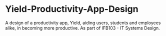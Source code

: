 # Yield-Productivity-App-Design
A design of a productivity app, Yield, aiding users, students and employees alike, in becoming more productive. As part of IFB103 - IT Systems Design.
